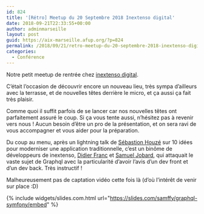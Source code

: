 ```yaml
---
id: 824
title: '[Rétro] Meetup du 20 Septembre 2018 Inextenso digital'
date: 2018-09-21T22:33:55+00:00
author: adminmarseille
layout: post
guid: https://aix-marseille.afup.org/?p=824
permalink: /2018/09/21/retro-meetup-du-20-septembre-2018-inextenso-digital/
categories:
  - Conférence
---
```

Notre petit meetup de rentrée chez <a href="http://inextenso.digital" rel="noopener" target="_blank">inextenso digital</a>.

C&rsquo;était l&rsquo;occasion de découvrir encore un nouveau lieu, très sympa d&rsquo;ailleurs avec la terrasse, et de nouvelles têtes derrière le micro, et ça aussi ça fait très plaisir. 

Comme quoi il suffit parfois de se lancer car nos nouvelles têtes ont parfaitement assuré le coup. Si ça vous tente aussi, n&rsquo;hésitez pas à revenir vers nous ! Aucun besoin d&rsquo;être un pro de la présentation, et on sera ravi de vous accompagner et vous aider pour la préparation.

Du coup au menu, après un lightning talk de <a href="https://twitter.com/sebastienhouze" rel="noopener" target="_blank">Sébastion Houzé</a> sur 10 idées pour moderniser une application traditionnelle, c&rsquo;est un binôme de développeurs de inextenso, <a href="https://twitter.com/didierfranc" rel="noopener" target="_blank">Didier Franc</a> et <a href="https://twitter.com/SamuelJobard" rel="noopener" target="_blank">Samuel Jobard</a>, qui attaquait le vaste sujet de Graphql avec la particularité d&rsquo;avoir l&rsquo;avis d&rsquo;un dev front et d&rsquo;un dev back. Très instructif !

Malheureusement pas de captation vidéo cette fois là (d&rsquo;où l&rsquo;intérêt de venir sur place :D)

{% include widgets/slides.com.html
   url="https://slides.com/samffy/graphql-symfony/embed"
%}
